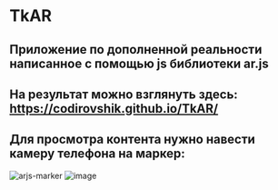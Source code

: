 # TkAR
## Приложение по дополненной реальности написанное с помощью js библиотеки ar.js 
## На результат можно взглянуть здесь: https://codirovshik.github.io/TkAR/
## Для просмотра контента нужно навести камеру телефона на маркер:
![arjs-marker](https://user-images.githubusercontent.com/40229902/120803495-46be6000-c54c-11eb-814d-4a9ba779f82f.png)
![image](https://user-images.githubusercontent.com/40229902/120803063-d1eb2600-c54b-11eb-9788-744907d1b90b.png)
